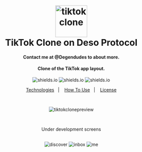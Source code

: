 <h1 align="center">
<img alt="tiktokclone" title="tiktokclone" src="https://res.cloudinary.com/matheuscastroweb/image/upload/v1588992052/tiktok-clone/tiktok_x9nihm.png" width="100px" />
    <br>
    TikTok Clone on Deso Protocol
</h1>

<h4 align="center">
Contact me at @Degendudes to about more.
</h4>

<h4 align="center">
Clone of the TikTok app layout. 
</h4>

<p align="center">

  <img alt="shields.io" src="https://img.shields.io/github/repo-size/matheuscastroweb/tiktok-clone" />
  <img alt="shields.io" src="https://img.shields.io/github/issues/matheuscastroweb/tiktok-clone" />
   <img alt="shields.io" src="https://img.shields.io/github/license/matheuscastroweb/tiktok-clone" />

</p>

<p align="center">
  <a href="#technologies">Technologies</a>&nbsp;&nbsp;&nbsp;|&nbsp;&nbsp;&nbsp;
  <a href="#how-to-use">How To Use</a>&nbsp;&nbsp;&nbsp;|&nbsp;&nbsp;&nbsp;
  <a href="#license">License</a>
</p>
<br>
<p align="center">
 <img alt="tiktokclonepreview" title="tiktokclonepreview" src="https://res.cloudinary.com/matheuscastroweb/image/upload/v1588994570/tiktok-clone/preview-01_sgeuca.gif" /><br>
</p>
<br>
<p align="center">
  Under development screens
</p>

<p align="center">
 <br>
   <img alt="discover" title="discover" src="https://res.cloudinary.com/matheuscastroweb/image/upload/v1588992052/tiktok-clone/preview-04_nqykq9.png" />
  <img alt="inbox" title="inbox" src="https://res.cloudinary.com/matheuscastroweb/image/upload/v1588992052/tiktok-clone/preview-02_hlvirt.png"/>
 <img alt="me" title="me" src="https://res.cloudinary.com/matheuscastroweb/image/upload/v1588992052/tiktok-clone/preview-03_hkp6vf.png" />
</p>


